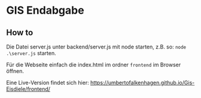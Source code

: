 # GIS Endabgabe

## How to

Die Datei server.js unter backend/server.js mit node starten, z.B. so: ``node .\server.js`` starten.

Für die Webseite einfach die index.html im ordner ``frontend`` im Browser öffnen.

Eine Live-Version findet sich hier: https://umbertofalkenhagen.github.io/Gis-Eisdiele/frontend/
